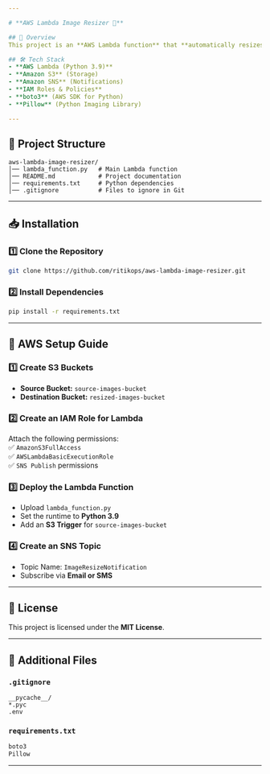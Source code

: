 ```yaml
---

# **AWS Lambda Image Resizer 🚀**  

## 📌 Overview  
This project is an **AWS Lambda function** that **automatically resizes images** when uploaded to an **S3 bucket**. The resized image is then stored in another **S3 bucket**, and an **SNS notification** is sent to subscribers.  

## 🛠 Tech Stack  
- **AWS Lambda (Python 3.9)**  
- **Amazon S3** (Storage)  
- **Amazon SNS** (Notifications)  
- **IAM Roles & Policies**  
- **boto3** (AWS SDK for Python)  
- **Pillow** (Python Imaging Library)  

---
```


## 📂 Project Structure  
```
aws-lambda-image-resizer/
│── lambda_function.py   # Main Lambda function  
│── README.md            # Project documentation  
│── requirements.txt     # Python dependencies  
│── .gitignore           # Files to ignore in Git  
```

---

## 📥 Installation  

### **1️⃣ Clone the Repository**  
```bash
git clone https://github.com/ritikops/aws-lambda-image-resizer.git
```

### **2️⃣ Install Dependencies**  
```bash
pip install -r requirements.txt
```

---

## 📌 AWS Setup Guide  

### **1️⃣ Create S3 Buckets**  
- **Source Bucket:** `source-images-bucket`  
- **Destination Bucket:** `resized-images-bucket`  

### **2️⃣ Create an IAM Role for Lambda**  
Attach the following permissions:  
✅ `AmazonS3FullAccess`  
✅ `AWSLambdaBasicExecutionRole`  
✅ `SNS Publish` permissions  

### **3️⃣ Deploy the Lambda Function**  
- Upload `lambda_function.py`  
- Set the runtime to **Python 3.9**  
- Add an **S3 Trigger** for `source-images-bucket`  

### **4️⃣ Create an SNS Topic**  
- Topic Name: `ImageResizeNotification`  
- Subscribe via **Email or SMS**  

---

## 📝 License  
This project is licensed under the **MIT License**.  

---

## 📌 Additional Files  

### **`.gitignore`**  
```gitignore
__pycache__/
*.pyc
.env
```

### **`requirements.txt`**  
```txt
boto3
Pillow
```

---
